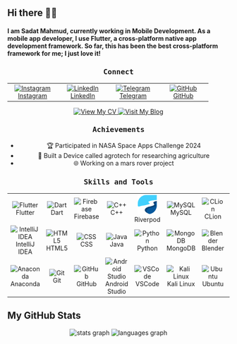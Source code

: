 <h2 align="left">Hi there 👋😊</h2>
<h4 align="left">
  I am Sadat Mahmud, currently working in Mobile Development. As a mobile app developer, I use Flutter, a cross-platform native app development framework. So far, this has been the best cross-platform framework for me; I just love it!
</h4>

<h3 align="center"><samp>Connect</samp></h3>
<div align="center">
  <table>
    <tr>
      <td align="center" width="100">
        <a href="https://www.instagram.com/sadat.mahmud_/" target="_blank">
          <img src="https://skillicons.dev/icons?i=instagram" alt="Instagram" width="45" height="45" />
          <br>Instagram
        </a>
      </td>
      <td align="center" width="100">
        <a href="https://www.linkedin.com/in/sadatmahmud1/" target="_blank">
          <img src="https://skillicons.dev/icons?i=linkedin" alt="LinkedIn" width="45" height="45" />
          <br>LinkedIn
        </a>
      </td>
      <td align="center" width="100">
        <a href="https://t.me/SadatMahmud" target="_blank">
          <img src="https://www.svgrepo.com/show/354443/telegram.svg" alt="Telegram" width="45" height="45" />
          <br>Telegram
        </a>
      </td>
      <td align="center" width="100">
        <a href="https://github.com/sadatpro" target="_blank">
          <img src="https://skillicons.dev/icons?i=github" alt="GitHub" width="45" height="45" />
          <br>GitHub
        </a>
      </td>
    </tr>
  </table>
</div>

<div align="center">
  <a href="https://flowcv.com/resume/cl5msmkqa3" target="_blank">
    <img src="https://img.shields.io/badge/View%20My%20CV-009688?style=for-the-badge&logo=resume&logoColor=white" alt="View My CV">
  </a>
  <a href="https://sadatmahmud.blog.com" target="_blank">
    <img src="https://img.shields.io/badge/Visit%20My%20Blog-007ACC?style=for-the-badge&logo=blog&logoColor=white" alt="Visit My Blog">
  </a>
</div>

<h3 align="center"><samp>Achievements</samp></h3>
<div align="center">
  <ul>
    <li>🏆 Participated in NASA Space Apps Challenge 2024</li>
    <li>🚀 Built a Device called agrotech for researching agriculture </li>
    <li>🌐 Working on a mars rover project</li>
    
  </ul>
</div>


<h3 align="center"><samp>Skills and Tools</samp></h3>
<div align="center">
  <table>
    <tr>
      <td align="center" width="100">
        <img src="https://www.vectorlogo.zone/logos/flutterio/flutterio-icon.svg" alt="Flutter" width="45" height="45" />
        <br>Flutter
      </td>
      <td align="center" width="100">
        <img src="https://www.vectorlogo.zone/logos/dartlang/dartlang-icon.svg" alt="Dart" width="45" height="45" />
        <br>Dart
      </td>
      <td align="center" width="100">
        <img src="https://www.vectorlogo.zone/logos/firebase/firebase-icon.svg" alt="Firebase" width="45" height="45" />
        <br>Firebase
      </td>
      <td align="center" width="100">
        <img src="https://skillicons.dev/icons?i=cpp" alt="C++" width="45" height="45" />
        <br>C++
      </td>
      <td align="center" width="100">
        <img src="https://raw.githubusercontent.com/sugith10/images/main/technologies/riverpod.png" alt="Riverpod" width="45" height="45" />
        <br>Riverpod
      </td>
      <td align="center" width="100">
        <img src="https://skillicons.dev/icons?i=mysql" alt="MySQL" width="45" height="45" />
        <br>MySQL
      </td>
      <td align="center" width="100">
        <img src="https://skillicons.dev/icons?i=clion" alt="CLion" width="45" height="45" />
        <br>CLion
      </td>
      <td align="center" width="100">
        <img src="https://skillicons.dev/icons?i=figma" alt="Figma" width="45" height="45" />
        <br>Figma
      </td>
    </tr>
    <tr>
      <td align="center" width="100">
        <img src="https://skillicons.dev/icons?i=idea" alt="IntelliJ IDEA" width="45" height="45" />
        <br>IntelliJ IDEA
      </td>
      <td align="center" width="100">
        <img src="https://skillicons.dev/icons?i=html" alt="HTML5" width="45" height="45" />
        <br>HTML5
      </td>
      <td align="center" width="100">
        <img src="https://skillicons.dev/icons?i=css" alt="CSS" width="45" height="45" />
        <br>CSS
      </td>
      <td align="center" width="100">
        <img src="https://skillicons.dev/icons?i=java" alt="Java" width="45" height="45" />
        <br>Java
      </td>
      <td align="center" width="100">
        <img src="https://skillicons.dev/icons?i=python" alt="Python" width="45" height="45" />
        <br>Python
      </td>
      <td align="center" width="100">
        <img src="https://skillicons.dev/icons?i=mongodb" alt="MongoDB" width="45" height="45" />
        <br>MongoDB
      </td>
      <td align="center" width="100">
        <img src="https://skillicons.dev/icons?i=blender" alt="Blender" width="45" height="45" />
        <br>Blender
      </td>
      <td align="center" width="100">
        <img src="https://skillicons.dev/icons?i=pycharm" alt="PyCharm" width="45" height="45" />
        <br>PyCharm
      </td>
    </tr>
    <tr>
      <td align="center" width="100">
        <img src="https://skillicons.dev/icons?i=anaconda" alt="Anaconda" width="45" height="45" />
        <br>Anaconda
      </td>
      <td align="center" width="100">
        <img src="https://user-images.githubusercontent.com/25181517/192108372-f71d70ac-7ae6-4c0d-8395-51d8870c2ef0.png" alt="Git" width="45" height="45" />
        <br>Git
      </td>
      <td align="center" width="100">
        <img src="https://skillicons.dev/icons?i=github" alt="GitHub" width="45" height="45" />
        <br>GitHub
      </td>
      <td align="center" width="100">
        <img src="https://skillicons.dev/icons?i=androidstudio" alt="Android Studio" width="45" height="45" />
        <br>Android Studio
      </td>
      <td align="center" width="100">
        <img src="https://skillicons.dev/icons?i=vscode" alt="VSCode" width="45" height="45" />
        <br>VSCode
      </td>
      <td align="center" width="100">
        <img src="https://skillicons.dev/icons?i=kali" alt="Kali Linux" width="45" height="45" />
        <br>Kali Linux
      </td>
      <td align="center" width="100">
        <img src="https://skillicons.dev/icons?i=ubuntu" alt="Ubuntu" width="45" height="45" />
        <br>Ubuntu
      </td>
      <td align="center" width="100">
        <img src="https://skillicons.dev/icons?i=windows" alt="Windows" width="45" height="45" />
        <br>Windows
      </td>
    </tr>
  </table>
</div>

<h2 align="left">My GitHub Stats</h2>
<div align="center">
  <img src="https://github-readme-stats.vercel.app/api?username=gitsadat&hide_title=false&hide_rank=false&show_icons=true&include_all_commits=true&count_private=true&disable_animations=false&theme=dracula&locale=en&hide_border=false&order=1" height="150" alt="stats graph" />
  <img src="https://github-readme-stats.vercel.app/api/top-langs?username=gitsadat&locale=en&hide_title=false&layout=compact&card_width=320&langs_count=5&theme=dracula&hide_border=false&order=2" height="150" alt="languages graph" />
</div>
